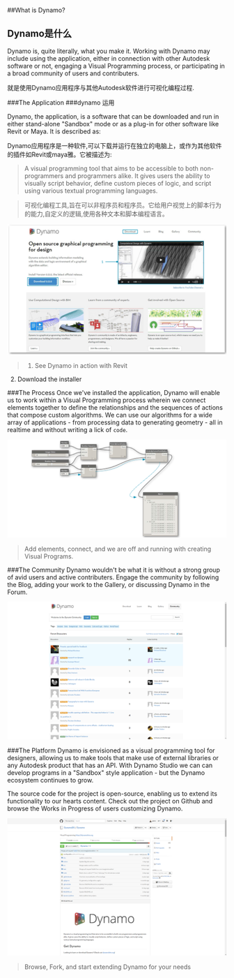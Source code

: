 ##What is Dynamo?     
##  Dynamo是什么
Dynamo is, quite literally, what you make it. Working with Dynamo may include using the application, either in connection with other Autodesk software or not, engaging a Visual Programming process, or participating in a broad community of users and contributers.

就是使用Dynamo应用程序与其他Autodesk软件进行可视化编程过程.

###The Application
###dynamo 运用

Dynamo, the application, is a software that can be downloaded and run in either stand-alone "Sandbox" mode or as a plug-in for other software like Revit or Maya. It is described as:

Dynamo应用程序是一种软件,可以下载并运行在独立的电脑上，或作为其他软件的插件如Revit或maya雅。它被描述为:


> A visual programming tool that aims to be accessible to both non-programmers and programmers alike. It gives users the ability to visually script behavior, define custom pieces of logic, and script using various textual programming languages.


> 可视化编程工具,旨在可以非程序员和程序员。它给用户视觉上的脚本行为的能力,自定义的逻辑,使用各种文本和脚本编程语言。

![Dyanmo website-update number](images/1-2/00-DynamoHomepage.png)
> 1. See Dynamo in action with Revit
2. Download the installer

###The Process
Once we've installed the application, Dynamo will enable us to work within a Visual Programming process wherein we connect elements together to define the relationships and the sequences of actions that compose custom algorithms. We can use our algorithms for a wide array of applications - from processing data to generating geometry - all in realtime and without writing a lick of ```code```.

![A Visual Program](images/1-2/01-ProgramFlow.png)
> Add elements, connect, and we are off and running with creating Visual Programs.

###The Community
Dynamo wouldn't be what it is without a strong group of avid users and active contributers. Engage the community by following the Blog, adding your work to the Gallery, or discussing Dynamo in the Forum.

![The Forum](images/1-2/02-Community.png)

###The Platform
Dynamo is envisioned as a visual programming tool for designers, allowing us to make tools that make use of external libraries or any Autodesk product that has an API. With Dynamo Studio we can can develop programs in a "Sandbox" style application - but the Dynamo ecosystem continues to grow.

The source code for the project is open-source, enabling us to extend its functionality to our hearts content. Check out the project on Github and browse the Works in Progress of users customizing Dynamo.

![The Repo](images/1-2/03-TheRepo.png)
> Browse, Fork, and start extending Dynamo for your needs

